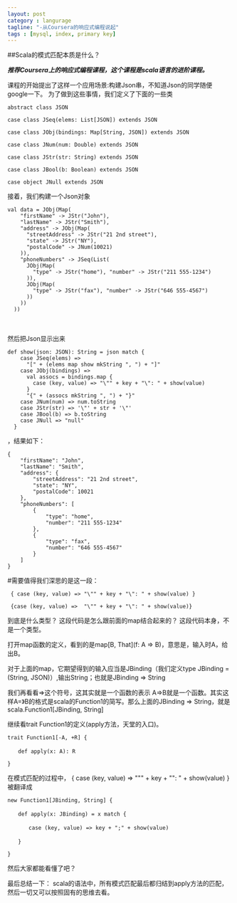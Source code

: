 ```yaml
---
layout: post
category : langurage
tagline: "-从Coursera的响应式编程说起"
tags : [mysql, index, primary key]
---
```


##Scala的模式匹配本质是什么？ 


***推荐Coursera上的响应式编程课程，这个课程是scala语言的进阶课程。***
 
课程的开始提出了这样一个应用场景:构建Json串，不知道Json的同学随便google一下。
为了做到这些事情，我们定义了下面的一些类
	
	abstract class JSON
	 
	case class JSeq(elems: List[JSON]) extends JSON 
	 
	case class JObj(bindings: Map[String, JSON]) extends JSON
	 
	case class JNum(num: Double) extends JSON
	 
	case class JStr(str: String) extends JSON
	 
	case class JBool(b: Boolean) extends JSON
	 
	case object JNull extends JSON
 

 
接着，我们构建一个Json对象

	val data = JObj(Map(
	    "firstName" -> JStr("John"),
	    "lastName" -> JStr("Smith"),
	    "address" -> JObj(Map(
	      "streetAddress" -> JStr("21 2nd street"),
	      "state" -> JStr("NY"),
	      "postalCode" -> JNum(10021)
	    )),
	    "phoneNumbers" -> JSeq(List(
	      JObj(Map(
	        "type" -> JStr("home"), "number" -> JStr("211 555-1234")
	      )),
	      JObj(Map(
	        "type" -> JStr("fax"), "number" -> JStr("646 555-4567")
	      ))
	    ))
	  ))
　　

 
然后把Json显示出来
  
	def show(json: JSON): String = json match {
	    case JSeq(elems) =>
	      "[" + (elems map show mkString ", ") + "]"
	    case JObj(bindings) =>
	      val assocs = bindings.map {
	        case (key, value) => "\"" + key + "\": " + show(value)
	      }
	      "{" + (assocs mkString ", ") + "}"
	    case JNum(num) => num.toString
	    case JStr(str) => '\"' + str + '\"'
	    case JBool(b) => b.toString
	    case JNull => "null"
	  }
 

 ，结果如下：
 
 
	{
	    "firstName": "John",
	    "lastName": "Smith",
	    "address": {
	        "streetAddress": "21 2nd street",
	        "state": "NY",
	        "postalCode": 10021
	    },
	    "phoneNumbers": [
	        {
	            "type": "home",
	            "number": "211 555-1234"
	        },
	        {
	            "type": "fax",
	            "number": "646 555-4567"
	        }
	    ]
	}

#需要值得我们深思的是这一段：

	 { case (key, value) => "\"" + key + "\": " + show(value) } 
	 
	 {case (key, value) =>  "\"" + key + "\": " + show(value)} 

 到底是什么类型？  这段代码是怎么跟前面的map结合起来的？
 这段代码本身，不是一个类型。

打开map函数的定义，看到的是map[B, That](f: A => B)，意思是，输入时A，给出B。

对于上面的map，它期望得到的输入应当是JBinding（我们定义type JBinding = (String, JSON)）,输出String；也就是JBinding => String

我们再看看=>这个符号，这其实就是一个函数的表示  A=>B就是一个函数。其实这样A=》B的格式是scala的Function1的简写。那么上面的JBinding => String，就是scala.Function1[JBinding, String]

继续看trait Function1的定义(apply方法，天堂的入口)。

	trait Function1[-A, +R] { 

	　　def apply(x: A): R

	}

在模式匹配的过程中，
	{ case (key, value) => "\"" + key + "\": " + show(value) } 被翻译成

	new Function1[JBinding, String] {

	　　def apply(x: JBinding) = x match {

	　　　　case (key, value) => key + ";" + show(value)

	　　}

	}

 然后大家都能看懂了吧？

 

最后总结一下： scala的语法中，所有模式匹配最后都归结到apply方法的匹配，然后一切又可以按照固有的思维去看。